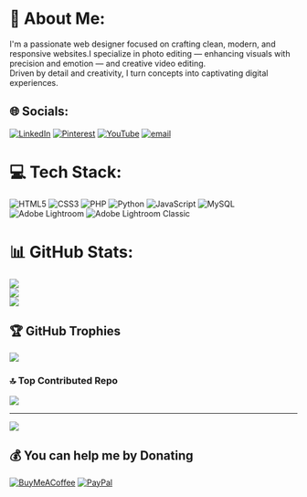 # 💫 About Me:
I'm a passionate web designer focused on crafting clean, modern, and responsive websites.I specialize in photo editing — enhancing visuals with precision and emotion — and creative video editing.<br>Driven by detail and creativity, I turn concepts into captivating digital experiences.


## 🌐 Socials:
[![LinkedIn](https://img.shields.io/badge/LinkedIn-%230077B5.svg?logo=linkedin&logoColor=white)](https://linkedin.com/in/prabod-saranga) [![Pinterest](https://img.shields.io/badge/Pinterest-%23E60023.svg?logo=Pinterest&logoColor=white)](https://pinterest.com/prabodsarangaekanayaka) [![YouTube](https://img.shields.io/badge/YouTube-%23FF0000.svg?logo=YouTube&logoColor=white)](https://youtube.com/@Area9.9) [![email](https://img.shields.io/badge/Email-D14836?logo=gmail&logoColor=white)](mailto:prabodsarangaekanayaka@gmail.com) 

# 💻 Tech Stack:
![HTML5](https://img.shields.io/badge/html5-%23E34F26.svg?style=for-the-badge&logo=html5&logoColor=white) ![CSS3](https://img.shields.io/badge/css3-%231572B6.svg?style=for-the-badge&logo=css3&logoColor=white) ![PHP](https://img.shields.io/badge/php-%23777BB4.svg?style=for-the-badge&logo=php&logoColor=white) ![Python](https://img.shields.io/badge/python-3670A0?style=for-the-badge&logo=python&logoColor=ffdd54) ![JavaScript](https://img.shields.io/badge/javascript-%23323330.svg?style=for-the-badge&logo=javascript&logoColor=%23F7DF1E) ![MySQL](https://img.shields.io/badge/mysql-4479A1.svg?style=for-the-badge&logo=mysql&logoColor=white) ![Adobe Lightroom](https://img.shields.io/badge/Adobe%20Lightroom-31A8FF.svg?style=for-the-badge&logo=Adobe%20Lightroom&logoColor=white) ![Adobe Lightroom Classic](https://img.shields.io/badge/Adobe%20Lightroom%20Classic-31A8FF.svg?style=for-the-badge&logo=Adobe%20Lightroom%20Classic&logoColor=white)
# 📊 GitHub Stats:
![](https://github-readme-stats.vercel.app/api?username=prabod-srilanka&theme=midnight-purple&hide_border=false&include_all_commits=true&count_private=true)<br/>
![](https://nirzak-streak-stats.vercel.app/?user=prabod-srilanka&theme=midnight-purple&hide_border=false)<br/>
![](https://github-readme-stats.vercel.app/api/top-langs/?username=prabod-srilanka&theme=midnight-purple&hide_border=false&include_all_commits=true&count_private=true&layout=compact)

## 🏆 GitHub Trophies
![](https://github-profile-trophy.vercel.app/?username=prabod-srilanka&theme=radical&no-frame=false&no-bg=false&margin-w=4)

### 🔝 Top Contributed Repo
![](https://github-contributor-stats.vercel.app/api?username=prabod-srilanka&limit=5&theme=aura&combine_all_yearly_contributions=true)

---
[![](https://visitcount.itsvg.in/api?id=prabod-srilanka&icon=0&color=4)](https://visitcount.itsvg.in)

  ## 💰 You can help me by Donating
  [![BuyMeACoffee](https://img.shields.io/badge/Buy%20Me%20a%20Coffee-ffdd00?style=for-the-badge&logo=buy-me-a-coffee&logoColor=black)](https://buymeacoffee.com/prabod) [![PayPal](https://img.shields.io/badge/PayPal-00457C?style=for-the-badge&logo=paypal&logoColor=white)](https://paypal.me/prabodx) 

  
<!-- Proudly created with GPRM ( https://gprm.itsvg.in ) -->
